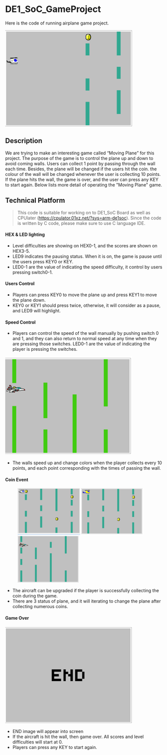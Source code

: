 # DE1_SoC_GameProject
Here is the code of running airplane game project. 

<img src="./img/1.PNG" />

## Description
We are trying to make an interesting game called “Moving Plane” for this project. The purpose of the game is to control the plane up and down to avoid coming walls. Users can collect 1 point by passing through the wall each time. Besides, the plane will be changed if the users hit the coin. the colour of the wall will be changed whenever the user is collecting 10 points. If the plane hits the wall, the game is over, and the user can press any KEY to start again. Below lists more detail of operating the "Moving Plane" game.



## Technical  Platform

> This code is suitable for working on to DE1_SoC Board as well as CPUlater (https://cpulator.01xz.net/?sys=arm-de1soc). Since the code is written by C code, please make sure to use C language IDE.




#### HEX & LED lighting
* Level difficulties are showing on HEX0-1, and the scores are shown on 
  HEX3-5. 
*  LED9 indicates the pausing status. When it is on, the game is pause until the users press KEY0 or KEY.
* LED0-1 are the value of indicating the speed difficulty, it control by users pressing switch0-1. 

#### Users Control
* Players can press KEY0 to move the plane up and press KEY1 to move the plane down. 
* KEY0 or KEY1 should press twice, otherwise, it will consider as a pause, and LED9 will highlight.

#### Speed Control

* Players can control the speed of the wall manually by pushing switch 0 
and 1, and they can also return to normal speed at any time when they 
are pressing those switches. LED0-1 are the value of indicating the 
player is pressing the switches. 

<img src="./img/5.PNG" />

* The walls speed up and change colors when the player collects every 
10 points, and each point corresponding with the times of passing the 
wall. 

#### Coin Event

<figure class="third">
    <img src="./img/2.PNG" width="200" height="150"> </img>
    <img src="./img/3.PNG" width="200" height="150"> </img>
    <img src="./img/6.PNG" width="200" height="150"> </img>
</figure>




* The aircraft can be upgraded if the player is successfully collecting the 
  coin during the game. 
*  There are 3 status of plane, and it will iterating to change the plane after collecting numerous coins.

#### Game Over

<img src="./img/4.PNG"/>

* END image will appear into screen  
* If the aircraft is hit the wall, then game over. All scores and level difficulties will start at 0.
* Players can press any KEY to start again.

